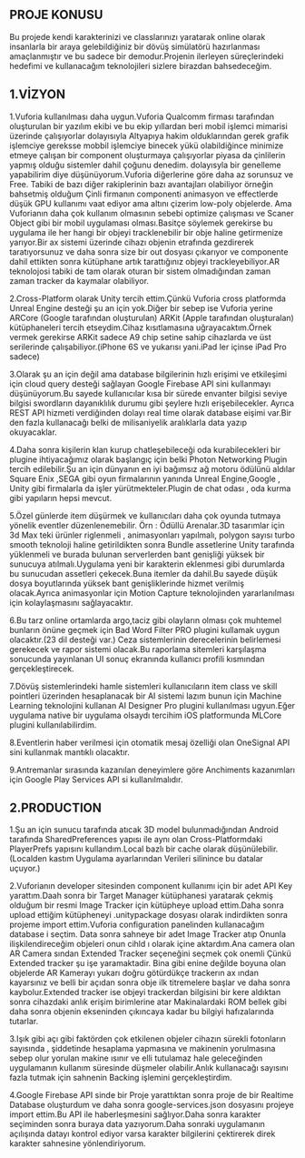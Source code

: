 PROJE KONUSU
------------------------------------------------------------------
Bu projede kendi karakterinizi ve classlarınızı yaratarak online olarak insanlarla bir araya gelebildiğiniz bir dövüş simülatörü hazırlanması amaçlanmıştır ve bu sadece bir demodur.Projenin ilerleyen süreçlerindeki hedefimi ve kullanacağım teknolojileri sizlere
birazdan bahsedeceğim.

1.VİZYON
------------------------------------------------------------------

1.Vuforia kullanılması daha uygun.Vuforia Qualcomm firması tarafından oluşturulan bir yazılım ekibi ve bu ekip yıllardan beri mobil işlemci mimarisi üzerinde çalışıyorlar dolayısıyla Altyapıya hakim olduklarından gerek grafik işlemciye gereksse mobbil işlemciye binecek yükü olabildiğince minimize etmeye çalışan bir component oluşturmaya çalışıyorlar piyasa da çinlilerin yapmış olduğu sistemler dahil çoğunu denedim.
dolayısyla bir genelleme yapabilirim diye düşünüyorum.Vuforia diğerlerine göre daha az sorunsuz ve Free.
Tabiki de bazı diğer rakiplerinin bazı avantajları olabiliyor örneğin bahsetmiş olduğum Çinli firmanın componenti animasyon ve effectlerde düşük GPU kullanımı vaat ediyor ama altını çizerim low-poly objelerde.
Ama Vuforianın daha çok kullanım olmasının sebebi optimize çalışması ve Scaner Object gibi bir mobil uygulaması olması.Basitçe söylemek gerekirse bu uygulama ile her hangi bir objeyi tracklenebilir bir obje haline getirmenize yarıyor.Bir ax sistemi üzerinde cihazı objenin etrafında gezdirerek taratıyorsunuz ve daha sonra size bir out dosyası çıkarıyor ve componente dahil ettikten sonra kütüphane artık tarattığınız objeyi trackleyebiliyor.AR teknolojosi tabiki de tam olarak oturan bir sistem olmadığından zaman zaman tracker da kaymalar olabiliyor.

2.Cross-Platform olarak Unity tercih ettim.Çünkü Vuforia cross platformda Unreal Engine desteği şu an için yok.Diğer bir sebep ise Vuforia yerine ARCore (Google tarafından oluşturulan) ARKit (Apple tarafından oluşturalan) kütüphaneleri tercih  etseydim.Cihaz kısıtlamasına uğrayacaktım.Örnek vermek gerekirse ARKit sadece A9 chip setine sahip cihazlarda ve üst serilerinde çalışabiliyor.(iPhone 6S ve yukarısı yani.iPad ler içinse iPad Pro sadece)

3.Olarak şu an için değil ama database bilgilerinin hızlı erişimi ve etkileşimi için cloud query desteği sağlayan Google Firebase API sini kullanmayı düşünüyorum.Bu sayede kullanıcılar kısa bir sürede envanter bilgisi seviye bilgisi swordların dayanıklılık durumu gibi şeylere hızlı erişebilecekler.
Ayrıca REST API hizmeti verdiğinden dolayı real time olarak database eişimi var.Bir den fazla kullanacağı belki de milisaniyelik aralıklarla data yazıp okuyacaklar.

4.Daha sonra kişilerin klan kurup chatleşebileceği oda kurabilecekleri bir plugine ihtiyacağımız olarak başlangıç için belki Photon Networking Plugin tercih edilebilir.Şu an için dünyanın en iyi bağımsız ağ motoru ödülünü aldılar Square Enix ,SEGA gibi oyun firmalarının yanında Unreal Engine,Google , Unity gibi firmalarla da işler yürütmekteler.Plugin de chat odası , oda kurma gibi yapıların hepsi mevcut.

5.Özel günlerde item düşürmek ve kullanıcıları daha çok oyunda tutmaya yönelik eventler düzenlenemebilir. Örn : Ödüllü Arenalar.3D tasarımlar için 3d Max teki ürünler riglenmeli , animasyonları yapılmalı, polygon sayısı turbo smooth teknoloji haline getirildikten sonra Bundle assetlerine Unity tarafında yüklenmeli ve burada bulunan serverlerden bant genişliği yüksek bir sunucuya atılmalı.Uygulama yeni bir karakterin eklenmesi gibi durumlarda bu sunucudan assetleri çekecek.Buna itemler da dahil.Bu sayede düşük dosya boyutlarında yüksek bant genişliklerinde hizmet verilmiş olacak.Ayrıca animasyonlar için Motion Capture teknolojinden yararlanılması için kolaylaşmasını sağlayacaktır.

6.Bu tarz online ortamlarda argo,taciz gibi olayların olması çok muhtemel bunların önüne geçmek için Bad Word Filter PRO plugini kullamak uygun olacaktır.(23 dil desteği var.) Ceza sistemlerinin derecelerinin belirlemesi gerekecek ve rapor sistemi olacak.Bu raporlama sitemleri karşılaşma sonucunda yayınlanan UI sonuç ekranında kullanıcı profili kısmından gerçekleştirecek.

7.Dövüş sistemlerindeki hamle sistemleri kullanıcıların item class ve skill pointleri üzerinden hesaplanacak bir AI sistemi lazım bunun için Machine Learning teknolojini kullanan AI Designer Pro plugini kullanılması ugyun.Eğer uygulama native bir uygulama olsaydı tercihim iOS platformunda MLCore plugini kullanılabilirdim.

8.Eventlerin haber verilmesi için otomatik mesaj özelliği olan OneSignal API sini kullanmak mantıklı olacaktır.

9.Antremanlar sırasında kazanılan deneyimlere göre Anchiments kazanımları için Google Play Services API si kullanılmalıdır.

2.PRODUCTION
------------------------------------------------------------------

1.Şu an için sunucu tarafında atıcak 3D model bulunmadığından Android tarafında SharedPreferences yapısı ile aynı olan Cross-Platformdaki PlayerPrefs yapısını kullandım.Local bazlı bir cache olarak düşünülebilir.(Localden kastım Uygulama ayarlarından Verileri silinince bu datalar uçuyor.)

2.Vuforianın developer sitesinden component kullanımı için bir adet API Key yarattım.Daah sonra bir Target Manager kütüphanesi yaratarak çekmiş olduğum bir resmi Image Tracker için kütüpheye upload ettim.Daha sonra upload ettiğim kütüpheneyi .unitypackage dosyası olarak indirdikten sonra projeme import ettim.Vuforia configuration panelinden kullanacağım database i seçtim.
Data sonra sahneye bir adet Image Tracker atıp Onunla ilişkilendireceğim objeleri onun cihld ı olarak içine aktardım.Ana camera olan AR Camera sından Extended Tracker seçeneğini seçmek çok onemli Çünkü Extended tracker şu işe yaramaktadir. Bina gibi enine değilde boyuna olan objelerde AR Kamerayı yukarı doğru götürdükçe trackerın ax ından kayarsınız ve 
belli bir açıdan sonra obje ilk titremelere başlar ve daha sonra kaybolur.Extended tracker ise objeyi trackerdan bilgisini bir kere aldıktan sonra cihazdaki anlık erişim birimlerine atar Makinalardaki ROM bellek gibi daha sonra objenin ekseninden çıkıncaya kadar bu bilgiyi hafızalarında tutarlar.

3.Işık gibi açı gibi faktörden çok etkilenen objeler cihazın sürekli fotonların sayısında , şiddetinde hesaplama yapmasına ve makinenin yorulmasına sebep olur yorulan makine ısınır ve elli tutulamaz hale geleceğinden uygulamanın kullanım süresinde düşmeler olabilir.Anlık kullanacağı sayısını fazla tutmak için sahnenin Backing işlemini gerçekleştirdim.

4.Google Firebase API sinde bir Proje yarattıktan sonra proje de bir Realtime Database oluşturdum ve daha sonra google-services.json dosyasını projeye import ettim.Bu API ile haberleşmesini sağlıyor.Daha sonra karakter seçiminden sonra buraya data yazıyorum.Daha sonraki uygulamanın açılışında datayı kontrol ediyor varsa karakter bilgilerini çektirerek direk karakter sahnesine yönlendiriyorum.
